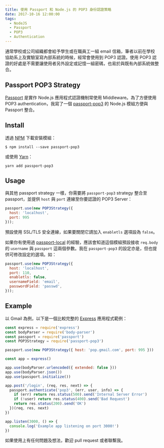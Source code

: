 ```yaml
---
title: 使用 Passport 和 Node.js 的 POP3 身份認證策略
date: 2017-10-16 12:00:00
tags:
  - NodeJS
  - Passport
  - POP3
  - Authentication
---
```


通常學校或公司組織都會給予學生或在職員工一組 email 信箱，筆者以前在學校協助系上及實驗室寫內部系統的時候，經常會使用到 POP3 認證。使用 POP3 認證的好處是不需要讓使用者另外設定或記憶一組密碼，也易於與既有內部系統做整合。

<!-- more -->

## Passport POP3 Strategy

[Passport](http://passportjs.org) 是實作 Node.js 應用程式認證機制常使用 Middleware。為了方便使用 POP3 authentication，我寫了一個 [passport-pop3](https://www.npmjs.com/package/passport-pop3) 的 Node.js 模組方便與 Passport 整合。


## Install

透過 [NPM](https://www.npmjs.com) 下載安裝模組：

```
$ npm install --save passport-pop3
```

或使用 [Yarn](https://yarnpkg.com)：

```
yarn add passport-pop3
```

## Usage

與其他 passport strategy 一樣，你需要將 `passport-pop3` strategy 整合至 passport，並提供 `host` 與 `port` 連線至你要認證的 POP3 Server：

```js
passport.use(new POP3Strategy({
  host: 'localhost',
  port: 995
}));
```

預設使用 SSL/TLS 安全連線，如果要關閉它請加入 `enabletls` 選項設為 `false`。

如果你有使用過 [passport-local](https://github.com/jaredhanson/passport-local) 的經驗，應該會知道這個模組預設接收 `req.body` 的 `username` 與 `passport` 這兩個參數。我在 `passport-pop3` 的設定亦是，但也提供可修改設定的選項。如：

```js
passport.use(new POP3Strategy({
  host: 'localhost',
  port: 110,
  enabletls: false,
  usernameField: 'email',
  passwordField: 'passwd',
}));
```

## Example

以 Gmail 為例，以下是一個比較完整的 [Express](http://expressjs.com) 應用程式範例：

```js
const express = require('express')
const bodyParser = require('body-parser')
const passport = require('passport')
const POP3Strategy = require('passport-pop3')

passport.use(new POP3Strategy({ host: 'pop.gmail.com', port: 995 }))

const app = express()

app.use(bodyParser.urlencoded({ extended: false }))
app.use(bodyParser.json())
app.use(passport.initialize())

app.post('/login', (req, res, next) => {
  passport.authenticate('pop3', (err, user, info) => {
    if (err) return res.status(500).send('Internal Server Error')
    if (!user) return res.status(400).send('Bad Request')
    return res.status(200).send('OK')
  })(req, res, next)
})

app.listen(3000, () => {
  console.log('Example app listening on port 3000!')
})
```

如果使用上有任何問題及想法，歡迎 pull request 或者聯繫我。